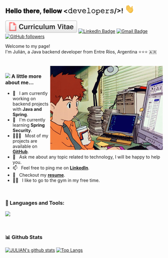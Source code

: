 <div align="left">
<h2> 𝐇𝐞𝐥𝐥𝐨 𝐭𝐡𝐞𝐫𝐞, 𝐟𝐞𝐥𝐥𝐨𝐰 <𝚍𝚎𝚟𝚎𝚕𝚘𝚙𝚎𝚛𝚜/>! <img src="https://github.com/ABSphreak/ABSphreak/blob/master/gifs/Hi.gif" width="30px"></h2>
</div>

<a href="https://drive.google.com/file/d/1haSrUWQd86hkWLyuHFkVu-PAgbhiU_t7/view?usp=sharing" download><img src="/img/cv.svg" alt="Curriculum Vitae"></a>
[![LinkedIn Badge](https://img.shields.io/badge/-LinkedIn-blue?style=social&logo=Linkedin&logoColor=blue&link=https://www.linkedin.com/in/julian-viera/)](https://www.linkedin.com/in/julian-viera/)
[![Gmail Badge](https://img.shields.io/badge/-vierajulianeduardo@gmail.com-c14438?style=social&logo=Gmail&logoColor=red&link=mailto:vierajulianeduardo@gmail.com)](mailto:vierajulianeduardo@gmail.com)
[![GitHub followers](https://img.shields.io/github/followers/VieraJulian?label=Follow&style=social)](https://github.com/VieraJulian/?tab=follow)

<p>Welcome to my page! </br> I'm Julián, a Java backend developer from Entre Ríos, Argentina ⭐⭐⭐ 🇦🇷</p> 

<br>

<img align="right" alt="GIF" src="/img/archivo.gif" width="360px"/>
  
### <img src="https://media.giphy.com/media/VgCDAzcKvsR6OM0uWg/giphy.gif" width="50"> A little more about me...  

- 🔭 &nbsp; I am currently working on backend projects with **Java and Spring**.
- 🌱 &nbsp; I'm currently learning **Spring Security**.
- 👨🏻‍💻 &nbsp; Most of my projects are available on **[GitHub](https://github.com/VieraJulian)**.
- 💬 &nbsp; Ask me about any topic related to technology, I will be happy to help you.
- 📫 &nbsp; Feel free to ping me on **[LinkedIn](https://linkedin.com/in/julian-viera)**.
- 📝 &nbsp; Checkout my **<a href="https://drive.google.com/file/d/1haSrUWQd86hkWLyuHFkVu-PAgbhiU_t7/view?usp=sharing">resume</a>**.
- 🏋️‍♂️ &nbsp; I like to go to the gym in my free time.

<br>

### 🔨 Languages and Tools:
<p align="left">
  <a href="https://skillicons.dev">
    <img src="https://skillicons.dev/icons?i=java,spring,docker,maven,hibernate,mysql,mongodb,postgres,git,github,windows,linux,ubuntu,powershell,bash,postman,idea,vscode" />
  </a>
</p>

<br>


### 📊 Github Stats

[![JULIAN's github stats](https://github-readme-stats.vercel.app/api?username=VieraJulian&show_icons=true&icon_color=CE1D2D&text_color=718096&bg_color=00000000&hide_title=true&hide_border=true&card_width=400)](https://github.com/VieraJulian)
[![Top Langs](https://github-readme-stats.vercel.app/api/top-langs/?username=VieraJulian&show_icons=true&icon_color=CE1D2D&text_color=718096&bg_color=00000000&hide_title=true&hide_border=true&layout=compact&card_width=400)](https://github.com/anuraghazra/github-readme-stats)

<!-- [![Linkedin Badge](https://img.shields.io/badge/-JuliánViera-blue?style=flat-square&logo=Linkedin&logoColor=white&link=https://https://www.linkedin.com/in/julian-viera/)](https://www.linkedin.com/in/julian-viera/)
[![Gmail Badge](https://img.shields.io/badge/-vierajulianeduardo@gmail.com-c14438?style=flat-square&logo=Gmail&logoColor=white&link=mailto:vierajulianeduardo@gmail.com)](mailto:vierajulianeduardo@gmail.com)
<!-- <img src="https://github.com/DHANOLA/DHANOLA/raw/output/github-contribution-grid-snake.svg" alt="snake"></center> -->
<!-- [![GitHub followers](https://img.shields.io/github/followers/VieraJulian?label=Follow&style=social)](https://github.com/VieraJulian/?tab=follow) -->
<!-- [![LinkedIn Badge](https://img.shields.io/badge/-LinkedIn-blue?style=social&logo=Linkedin&logoColor=blue&link=https://www.linkedin.com/in/julian-viera/)](https://www.linkedin.com/in/julian-viera/) -->
<!-- [![Gmail Badge](https://img.shields.io/badge/-vierajulianeduardo@gmail.com-c14438?style=social&logo=Gmail&logoColor=red&link=mailto:vierajulianeduardo@gmail.com)](mailto:vierajulianeduardo@gmail.com) -->
<!-- <a href="https://www.linkedin.com/in/julian-viera/overlay/1716846222744/single-media-viewer/?profileId=ACoAAD4nX1EBLj8u1u68w_x2qq13tqmpBYmRHCk"><img src="/cv.svg" alt="Curriculum Vitae"></a> -->
